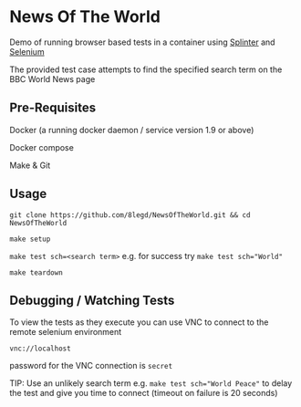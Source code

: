 # News Of The World

Demo of running browser based tests in a container using [Splinter](https://splinter.readthedocs.io/en/latest/) and [Selenium](https://github.com/SeleniumHQ/docker-selenium)

The provided test case attempts to find the specified search term on the BBC World News page

## Pre-Requisites

Docker (a running docker daemon / service version 1.9 or above)

Docker compose

Make & Git

## Usage

`git clone https://github.com/8legd/NewsOfTheWorld.git && cd NewsOfTheWorld`

`make setup`

`make test sch=<search term>` e.g. for success try `make test sch="World"`

`make teardown`

## Debugging / Watching Tests

To view the tests as they execute you can use VNC to connect to the remote selenium environment

`vnc://localhost`

password for the VNC connection is `secret`

TIP: Use an unlikely search term e.g. `make test sch="World Peace"` to delay the test and give you time to connect (timeout on failure is 20 seconds)
